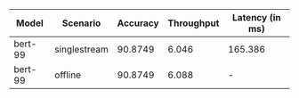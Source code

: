 | Model   | Scenario     |   Accuracy |   Throughput | Latency (in ms)   |
|---------|--------------|------------|--------------|-------------------|
| bert-99 | singlestream |    90.8749 |        6.046 | 165.386           |
| bert-99 | offline      |    90.8749 |        6.088 | -                 |